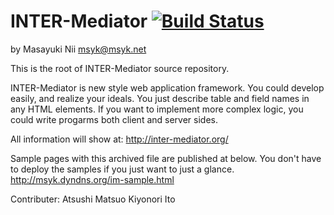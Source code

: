 # INTER-Mediator [![Build Status](https://travis-ci.org/msyk/INTER-Mediator.png?branch=master)](https://travis-ci.org/msyk/INTER-Mediator)

by Masayuki Nii
msyk@msyk.net

This is the root of INTER-Mediator source repository.

INTER-Mediator is new style web application framework.
You could develop easily, and realize your ideals.
You just describe table and field names in any HTML elements.
If you want to implement more complex logic, you could write progarms both client and server sides.

All information will show at: 
http://inter-mediator.org/

Sample pages with this archived file are published at below.
You don't have to deploy the samples if you just want to just a glance.
http://msyk.dyndns.org/im-sample.html

Contributer:
Atsushi Matsuo
Kiyonori Ito
